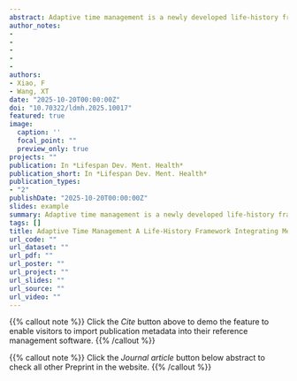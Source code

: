 ```yaml
---
abstract: Adaptive time management is a newly developed life-history framework that integrates humans' capacity for mentaltime travel with mortality awareness as a strategic process for time and resource allocation. Rather than triggering terrormanagement, we conceptualize mortality awareness as an adaptive cue that recalibrates subjective time perception and episodicfuture thinking. This framework maps three key life-history factors (resource scarcity, unpredictability, and harshness) ontocorresponding decision premises perceived remaining time, death's uncertainty, and life's inevitability. We review evidencesuggesting that (1) constricted horizons accelerate delay discounting and favor immediate, fast strategies; (2) unpredictability ofdeath (temporal variation of death) evokes emotions and prompt strategic present-oriented choices that secure survival under high-risk conditions; (3) inevitability of death (life's finitude) fosters slow strategies through resource bet-hedging mental travel thatallows time measure and management; and (4) episodic end-of-life thinking elicits anticipatory emotions that adaptively regulateself-control and cognitive reappraisal. We also introduce preliminary findings on 'life-history intertemporal meditation' as apotential intervention for adaptive regulation. Finally, we discuss adaptive time management in applications in death education andmental health. Together, this framework highlights how harnessing life-history mental time travel and mortality awareness canpromote adaptive decision-making and emotional resilience across the lifespan.
author_notes:
- 
- 
-
-
-
authors:
- Xiao, F
- Wang, XT
date: "2025-10-20T00:00:00Z"
doi: "10.70322/ldmh.2025.10017"
featured: true
image:
  caption: ''
  focal_point: ""
  preview_only: true
projects: ""
publication: In *Lifespan Dev. Ment. Health*
publication_short: In *Lifespan Dev. Ment. Health*
publication_types: 
- "2"
publishDate: "2025-10-20T00:00:00Z"
slides: example
summary: Adaptive time management is a newly developed life-history framework that integrates humans’ capacity for mental time travel with mortality awareness as a strategic process for time and resource allocation. 
tags: []
title: Adaptive Time Management A Life-History Framework Integrating Mental Time Travel, Mortality Awareness, and Anticipatory Decision-Making
url_code: ""
url_dataset: ""
url_pdf: ""
url_poster: ""
url_project: ""
url_slides: ""
url_source: ""
url_video: ""
---
```


{{% callout note %}}
Click the _Cite_ button above to demo the feature to enable visitors to import publication metadata into their reference management software.
{{% /callout %}}

{{% callout note %}}
Click the _Journal article_ button below abstract to check all other Preprint in the website.
{{% /callout %}}
